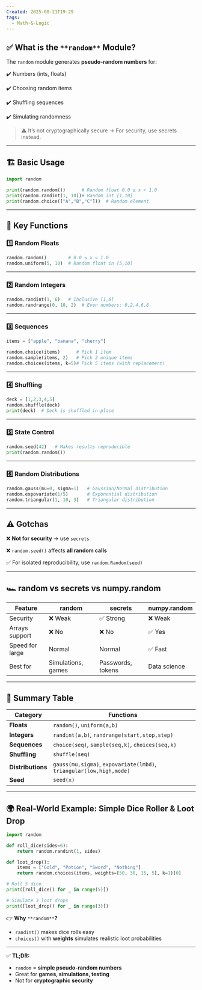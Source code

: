 ```yaml
---
Created: 2025-08-21T19:29
tags:
  - Math-&-Logic
---
```

## ✅ **What is the** `**random**` **Module?**

The `random` module generates **pseudo-random numbers** for:

✔️ Numbers (ints, floats)

✔️ Choosing random items

✔️ Shuffling sequences

✔️ Simulating randomness

> ⚠️ It’s not cryptographically secure → For security, use secrets instead.

---

## 🏗 **Basic Usage**

```Python
import random

print(random.random())      # Random float 0.0 ≤ x < 1.0
print(random.randint(1, 10))# Random int [1,10]
print(random.choice(["A","B","C"]))  # Random element
```

---

## 🔹 **Key Functions**

### 1️⃣ **Random Floats**

```Python
random.random()        # 0.0 ≤ x < 1.0
random.uniform(5, 10)  # Random float in [5,10]
```

---

### 2️⃣ **Random Integers**

```Python
random.randint(1, 6)   # Inclusive [1,6]
random.randrange(0, 10, 2)  # Even numbers: 0,2,4,6,8
```

---

### 3️⃣ **Sequences**

```Python
items = ["apple", "banana", "cherry"]

random.choice(items)      # Pick 1 item
random.sample(items, 2)   # Pick 2 unique items
random.choices(items, k=5)# Pick 5 items (with replacement)
```

---

### 4️⃣ **Shuffling**

```Python
deck = [1,2,3,4,5]
random.shuffle(deck)
print(deck)  # Deck is shuffled in-place
```

---

### 5️⃣ **State Control**

```Python
random.seed(42)   # Makes results reproducible
print(random.random())
```

---

### 6️⃣ **Random Distributions**

```Python
random.gauss(mu=0, sigma=1)   # Gaussian/Normal distribution
random.expovariate(1/5)       # Exponential distribution
random.triangular(1, 10, 3)   # Triangular distribution
```

---

## ⚠️ **Gotchas**

❌ **Not for security** → use `secrets`

❌ `random.seed()` affects **all random calls**

✅ For isolated reproducibility, use `random.Random(seed)`

---

## 🏎 **random vs secrets vs numpy.random**

|Feature|random|secrets|numpy.random|
|---|---|---|---|
|Security|❌ Weak|✅ Strong|❌ Weak|
|Arrays support|❌ No|❌ No|✅ Yes|
|Speed for large|Normal|Normal|✅ Fast|
|Best for|Simulations, games|Passwords, tokens|Data science|

---

## 📌 **Summary Table**

|Category|Functions|
|---|---|
|**Floats**|`random()`, `uniform(a,b)`|
|**Integers**|`randint(a,b)`, `randrange(start,stop,step)`|
|**Sequences**|`choice(seq)`, `sample(seq,k)`, `choices(seq,k)`|
|**Shuffling**|`shuffle(seq)`|
|**Distributions**|`gauss(mu,sigma)`, `expovariate(lmbd)`, `triangular(low,high,mode)`|
|**Seed**|`seed(x)`|

---

## 🌍 **Real-World Example: Simple Dice Roller & Loot Drop**

```Python
import random

def roll_dice(sides=6):
    return random.randint(1, sides)

def loot_drop():
    items = ["Gold", "Potion", "Sword", "Nothing"]
    return random.choices(items, weights=[50, 30, 15, 5], k=1)[0]

# Roll 5 dice
print([roll_dice() for _ in range(5)])

# Simulate 3 loot drops
print([loot_drop() for _ in range(3)])
```

👉 **Why** `**random**`**?**

- `randint()` makes dice rolls easy
- `choices()` with **weights** simulates realistic loot probabilities

---

✅ **TL;DR:**

- `random` = **simple pseudo-random numbers**
- Great for **games, simulations, testing**
- Not for **cryptographic security**